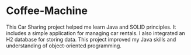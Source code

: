 # Coffee-Machine
This Car Sharing project helped me learn Java and SOLID principles. 
It includes a simple application for managing car rentals. 
I also integrated an H2 database for storing data. 
This project improved my Java skills and understanding of object-oriented programming.
